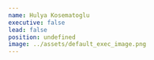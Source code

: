 ```yaml
---
name: Hulya Kosematoglu
executive: false
lead: false
position: undefined
image: ../assets/default_exec_image.png
---
```


